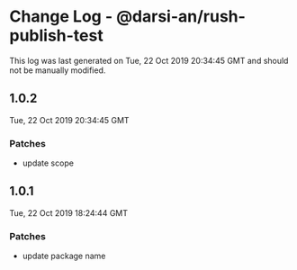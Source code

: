 # Change Log - @darsi-an/rush-publish-test

This log was last generated on Tue, 22 Oct 2019 20:34:45 GMT and should not be manually modified.

## 1.0.2
Tue, 22 Oct 2019 20:34:45 GMT

### Patches

- update scope

## 1.0.1
Tue, 22 Oct 2019 18:24:44 GMT

### Patches

- update package name

